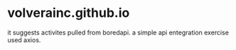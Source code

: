 # volverainc.github.io
it suggests activites pulled from boredapi. a simple api entegration exercise used axios.
